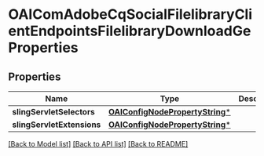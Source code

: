# OAIComAdobeCqSocialFilelibraryClientEndpointsFilelibraryDownloadGeProperties

## Properties
Name | Type | Description | Notes
------------ | ------------- | ------------- | -------------
**slingServletSelectors** | [**OAIConfigNodePropertyString***](OAIConfigNodePropertyString.md) |  | [optional] 
**slingServletExtensions** | [**OAIConfigNodePropertyString***](OAIConfigNodePropertyString.md) |  | [optional] 

[[Back to Model list]](../README.md#documentation-for-models) [[Back to API list]](../README.md#documentation-for-api-endpoints) [[Back to README]](../README.md)


